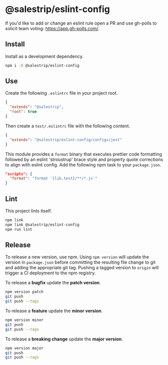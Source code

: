 # @salestrip/eslint-config

If you'd like to add or change an eslint rule open a PR and use gh-polls to solicit team voting: https://app.gh-polls.com/.

## Install

Install as a development dependency.

```bash
npm i -D @salestrip/eslint-config
```

## Use

Create the following `.eslintrc` file in your project root.

```json
{
  "extends": "@salestrip",
  "root": true
}
```

Then create a `test/.eslintrc` file with the following content.

```json
{
  "extends": "@salestrip/eslint-config/configs/jest"
}
```

This module provides a `format` binary that executes prettier code formatting followed by an eslint 'stroustrup' brace style and property quote corrections to align with eslint config. Add the following npm task to your `package.json`.

```json
"scripts": {
  "format": "format '{lib,test}/**/*.js'"
}
```

## Lint

This project lints itself.

```bash
npm link
npm link @salestrip/eslint-config
npm run lint
```

## Release

To release a new version, use npm. Using `npm version` will update the version in `package.json` before committing the resulting file change to git and adding the appropriate git tag. Pushing a tagged version to `origin` will trigger a CI deployment to the npm registry.

To release a **bugfix** update the **patch version**.

```bash
npm version patch
git push
git push --tags
```

To release a **feature** update the **minor version**.

```bash
npm version minor
git push
git push --tags
```

To release a **breaking change** update the **major version**.

```bash
npm version major
git push
git push --tags
```
